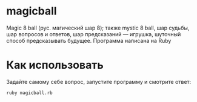 # magicball
Magic 8 ball (рус. магический шар 8); также mystic 8 ball, шар судьбы, шар вопросов и ответов, шар предсказаний — игрушка, шуточный способ предсказывать будущее. Программа написана на Ruby

# Как использовать
Задайте самому себе вопрос, запустите программу и смотрите ответ:
~~~ 
ruby magicball.rb

